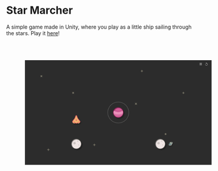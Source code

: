 # Star Marcher
A simple game made in Unity, where you play as a little ship sailing through the stars. Play it [here](https://michaelodermatt.itch.io/star-marcher)!
 
<p>
    <img src="https://github.com/MichaelOdermatt/StarMarcher/blob/main/Screenshots/StarMarcher.gif" style="padding: 50px;" alt="drawing" width="500"/>
</p>
